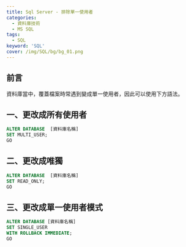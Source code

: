 ```yaml
---
title: Sql Server - 排除單一使用者
categories:
  - 資料庫技術
  - MS SQL
tags: 
  - SQL
keyword: 'SQL'
cover: /img/SQL/bg/bg_01.png
---
```

## 前言
資料庫當中，覆蓋檔案時常遇到變成單一使用者，因此可以使用下方語法。


## 一、更改成所有使用者

```sql
ALTER DATABASE  [資料庫名稱]
SET MULTI_USER;
GO
```

## 二、更改成唯獨

```sql
ALTER DATABASE  [資料庫名稱]
SET READ_ONLY;
GO
```


## 三、更改成單一使用者模式

```sql
ALTER DATABASE [資料庫名稱]
SET SINGLE_USER
WITH ROLLBACK IMMEDIATE;
GO
```
